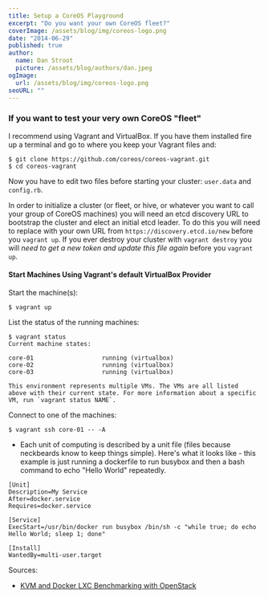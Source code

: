 ```yaml
---
title: Setup a CoreOS Playground
excerpt: "Do you want your own CoreOS fleet?"
coverImage: /assets/blog/img/coreos-logo.png
date: "2014-06-29"
published: true
author:
  name: Dan Stroot
  picture: /assets/blog/authors/dan.jpeg
ogImage:
  url: /assets/blog/img/coreos-logo.png
seoURL: ""
---
```


### If you want to test your very own CoreOS "fleet"

I recommend using Vagrant and VirtualBox. If you have them installed fire up a terminal and go to where you keep your Vagrant files and:

```shell
$ git clone https://github.com/coreos/coreos-vagrant.git
$ cd coreos-vagrant
```

Now you have to edit two files before starting your cluster: `user.data` and `config.rb`.

In order to initialize a cluster (or fleet, or hive, or whatever you want to call your group of CoreOS machines) you will need an etcd discovery URL to bootstrap the cluster and elect an initial etcd leader. To do this you will need to replace <token> with your own URL from `https://discovery.etcd.io/new` before you `vagrant up`.  If you ever destroy your cluster with `vagrant destroy` you will *need to get a new token and update this file again* before you `vagrant up`.


#### Start Machines Using Vagrant's default VirtualBox Provider

Start the machine(s):

```shell
$ vagrant up
```

List the status of the running machines:

```shell
$ vagrant status
Current machine states:

core-01                   running (virtualbox)
core-02                   running (virtualbox)
core-03                   running (virtualbox)

This environment represents multiple VMs. The VMs are all listed
above with their current state. For more information about a specific
VM, run `vagrant status NAME`.
```

Connect to one of the machines:

```shell
$ vagrant ssh core-01 -- -A
```
- Each unit of computing is described by a unit file (files because neckbeards know to keep things simple).  Here's what it looks like - this example is just running a dockerfile to run busybox and then a bash command to echo "Hello World" repeatedly.

```shell
[Unit]
Description=My Service
After=docker.service
Requires=docker.service

[Service]
ExecStart=/usr/bin/docker run busybox /bin/sh -c "while true; do echo Hello World; sleep 1; done"

[Install]
WantedBy=multi-user.target
```

Sources:

* [KVM and Docker LXC Benchmarking with OpenStack](http://bodenr.blogspot.com/2014/05/kvm-and-docker-lxc-benchmarking-with.html)
